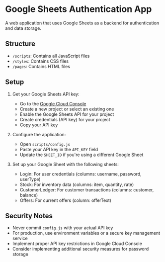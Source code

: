 # Google Sheets Authentication App

A web application that uses Google Sheets as a backend for authentication and data storage.

## Structure
- `/scripts`: Contains all JavaScript files
- `/styles`: Contains CSS files
- `/pages`: Contains HTML files

## Setup
1. Get your Google Sheets API key:
   - Go to the [Google Cloud Console](https://console.cloud.google.com/)
   - Create a new project or select an existing one
   - Enable the Google Sheets API for your project
   - Create credentials (API key) for your project
   - Copy your API key

2. Configure the application:
   - Open `scripts/config.js`
   - Paste your API key in the `API_KEY` field
   - Update the `SHEET_ID` if you're using a different Google Sheet

3. Set up your Google Sheet with the following sheets:
   - Login: For user credentials (columns: username, password, userType)
   - Stock: For inventory data (columns: item, quantity, rate)
   - CustomerLedger: For customer transactions (columns: customer, balance)
   - Offers: For current offers (column: offerText)

## Security Notes
- Never commit `config.js` with your actual API key
- For production, use environment variables or a secure key management service
- Implement proper API key restrictions in Google Cloud Console
- Consider implementing additional security measures for password storage

